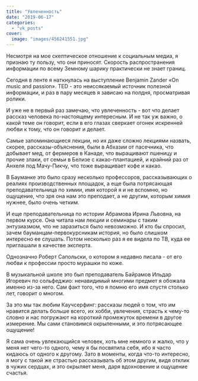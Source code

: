 ```yaml
---
title: "Увлеченность"
date: "2019-06-17"
categories: 
  - "vk_posts"
cover:
  image: "images/456241551.jpg"
---
```


Несмотря на мое скептическое отношение к социальным медиа, я признаю ту пользу, что они приносят. Скорость распространения информации по всему Земному шарику практически не знает границ.

Сегодня в ленте я наткнулась на выступление Benjamin Zander «On music and passion». TED - это неиссякаемый источник полезной информации, и раз в пару месяцев я зависаю на полдня, просматривая ролики.

<!--more-->

И уже не в первый раз замечаю, что увлеченность - вот что делает рассказ человека по-настоящему интересным. И не так уж важно, о какой теме он говорит, если в его глазах сверкает огонек искренней любви к тому, что он говорит и делает.

Самые запоминающиеся лекции, но их даже сложно лекциями назвать, скорее, рассказы-объяснения, были в Абхазии от пасечника, что добывает мед, от фермеров в Канаде, что выращивают пшеницу и прочие злаки, от семьи в Белизе с какао-плантацией, и крайний раз от Анхеля под Мачу-Пикчу, что тоже выращивает кофе и какао.

В Бауманке это было сразу несколько профессоров, рассказывающих о реалиях производственных площадок, а еще была потрясающая преподавательница по химии, имя которой я и не вспомню, но ощущение, что зря она нам это преподает, а не другим, которым химия нужнее, было очень четким.

И еще преподавательница по истории Абрамова Ирина Львовна, на первом курсе. Она читала нам лекции и семинары с таким энтузиазмом, что не заразиться было невозможно. И кто бы спросил, зачем бауманцам-первокурсникам история, но было слишком интересно ее слушать. Потом несколько раз я ее видела по ТВ, куда ее приглашали в качестве эксперта.

Однозначно Роберт Сапольски, о котором я недавно писала - от его любви к профессии просто мурашки по коже.

В музыкальной школе это был преподаватель Байрамов Ильдар Игоревич по сольфеджио: ненавидимый многими предмет я обожала именно из-за него. Сам факт того, что я помню его имя спустя столько лет, говорит о многом.

За это мы так любим Каучсерфинг: рассказы людей о том, что им нравится делать больше всего, их хобби, увлечения, страсть к чему-то словно и нас погружают на короткий промежуток времени в другое измерение. Мы сами становимся окрыленными, и это потрясающее ощущение!

Я сама очень увлекающийся человек, хоть мне немного и жалко, что у меня нет чего-то одного, чему я бы посвятила себя, ибо я часто кидаюсь от одного к другому. Зато в моменты, когда что-то интересно, я могу с такой же страстью рассказывать об этом другим, видя отклик в чужих сердцах, и это окрыляет меня, даря вдохновение и ощущение счастья.
